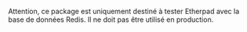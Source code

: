 Attention, ce package est uniquement destiné à tester Etherpad avec la base de données Redis. Il ne doit pas être utilisé en production.